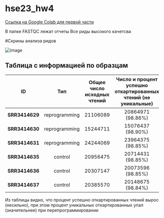 # hse23_hw4
  
[Ссылка на Google Colab для первой части]()

В папке FASTQC лежат отчеты
Все риды высокого качетсва

#Скрины анализа ридов

![image](https://github.com/prayforanya/hse23_hw4/main/images/SRR3414629_1.jpg)


## Таблица с информацией по образцам  
| ID | Тип | Общее число исходных чтений | Число и процент успешно откартированных чтений (не уникальные) | Число и процент успешно откартированных чтений (уникальные) | Общее число чтений, попавших на гены |
|----------|:-------:|:----------------:|:----------------:|:----------------:|:----------------:|
| **SRR3414629** | reprogramming | 21106089 | 20864971 (98.86%) | 18573565 (88.00%) | 16224313 |
| **SRR3414630** | reprogramming | 15244711 | 15076437 (98.90%) | 13320505 (87.38%) | 11583775 |
| **SRR3414631** | reprogramming | 24244069 | 23964375 (98.85%) | 21159606 (87.28%) | 18613501 |
| **SRR3414635** | control       | 20956475 | 20714431 (98.85%) | 18637053 (88.93%) | 16463013 |
| **SRR3414636** | control       | 20307147 | 20073596 (98.85%) | 18032679 (88.80%) | 15942667 |
| **SRR3414637** | control       | 20385570 | 20148675 (98.84%) | 18043406 (88.51%) | 15914380 |

Из таблицы видно, что процент успешно откартированных чтений вырос  (несильно), при этом процент уникальных откартированных упал (значительнее) при перепрограммировании 
